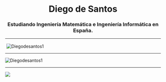 <h1 align="center">Diego de Santos</h1>
<h3 align="center">Estudiando Ingeniería Matemática e Ingeniería Informática en España.</h3>

---

<p>&nbsp;<img align="center" src="https://github-readme-stats.vercel.app/api?username=Diegodesantos1&show_icons=true&theme=dark&locale=es" alt="Diegodesantos1" /></p>

---

<p><img align="center" src="https://github-readme-streak-stats.herokuapp.com/?user=Diegodesantos128&theme=dark" alt="Diegodesantos1" /></p>

---

![](https://github-readme-stats.vercel.app/api/top-langs/?username=jmedina28&layout=compact&show_icons=true&&title_color=FFFFFF&text_color=FFFFFF&bg_color=131313&border_radius=8px&border_color=FFFFFF&icon_color=5865F2&card_width=445px)

